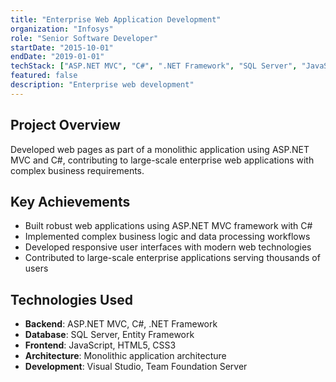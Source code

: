 ```yaml
---
title: "Enterprise Web Application Development"
organization: "Infosys"
role: "Senior Software Developer"
startDate: "2015-10-01"
endDate: "2019-01-01"
techStack: ["ASP.NET MVC", "C#", ".NET Framework", "SQL Server", "JavaScript", "HTML/CSS"]
featured: false
description: "Enterprise web development"
---
```


## Project Overview

Developed web pages as part of a monolithic application using ASP.NET MVC and C#, contributing to large-scale enterprise web applications with complex business requirements.

## Key Achievements

- Built robust web applications using ASP.NET MVC framework with C#
- Implemented complex business logic and data processing workflows
- Developed responsive user interfaces with modern web technologies
- Contributed to large-scale enterprise applications serving thousands of users

## Technologies Used

- **Backend**: ASP.NET MVC, C#, .NET Framework
- **Database**: SQL Server, Entity Framework
- **Frontend**: JavaScript, HTML5, CSS3
- **Architecture**: Monolithic application architecture
- **Development**: Visual Studio, Team Foundation Server
